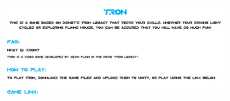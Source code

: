 ![alt text](https://github.com/trose2012/tron/blob/e7719a32cb0b39ec3ae3bcba5178996043acb7ce/Readme-Image.png)
